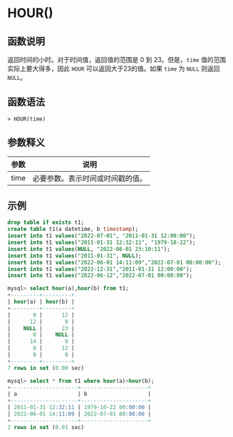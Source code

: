 # **HOUR()**

## **函数说明**

返回时间的小时。对于时间值，返回值的范围是 0 到 23。但是，`time` 值的范围实际上要大得多，因此 `HOUR` 可以返回大于23的值。如果 `time` 为 `NULL` 则返回 `NULL`。

## **函数语法**

```
> HOUR(time)
```

## **参数释义**

|  参数   | 说明 |
|  ----  | ----  |
| time  | 必要参数。表示时间或时间戳的值。  |

## **示例**

```sql
drop table if exists t1;
create table t1(a datetime, b timestamp);
insert into t1 values("2022-07-01", "2011-01-31 12:00:00");
insert into t1 values("2011-01-31 12:32:11", "1979-10-22");
insert into t1 values(NULL, "2022-08-01 23:10:11");
insert into t1 values("2011-01-31", NULL);
insert into t1 values("2022-06-01 14:11:09","2022-07-01 00:00:00");
insert into t1 values("2022-12-31","2011-01-31 12:00:00");
insert into t1 values("2022-06-12","2022-07-01 00:00:00");

mysql> select hour(a),hour(b) from t1;
+---------+---------+
| hour(a) | hour(b) |
+---------+---------+
|       0 |      12 |
|      12 |       0 |
|    NULL |      23 |
|       0 |    NULL |
|      14 |       0 |
|       0 |      12 |
|       0 |       0 |
+---------+---------+
7 rows in set (0.00 sec)

mysql> select * from t1 where hour(a)>hour(b);
+---------------------+---------------------+
| a                   | b                   |
+---------------------+---------------------+
| 2011-01-31 12:32:11 | 1979-10-22 00:00:00 |
| 2022-06-01 14:11:09 | 2022-07-01 00:00:00 |
+---------------------+---------------------+
2 rows in set (0.01 sec)
```
